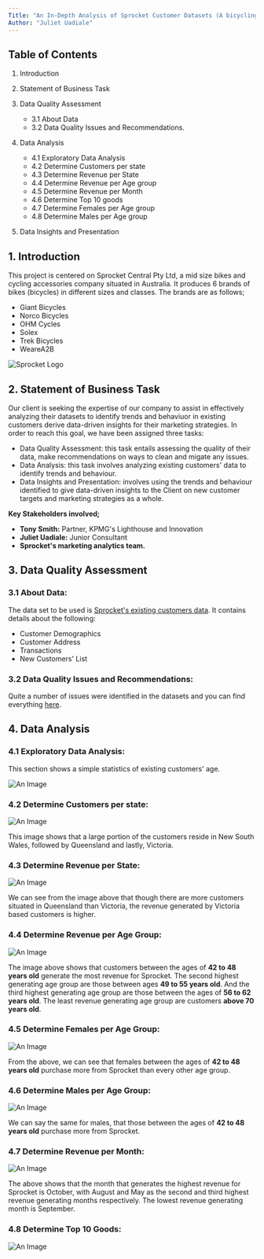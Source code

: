 ```yaml
---
Title: "An In-Depth Analysis of Sprocket Customer Datasets (A bicycling company)"
Author: "Juliet Uadiale"
---
```





## **Table of Contents**



 1. Introduction
    
 2. Statement of Business Task

 3. Data Quality Assessment
      + 3.1 About Data
      + 3.2 Data Quality Issues and Recommendations.
          
 4. Data Analysis
       + 4.1 Exploratory Data Analysis
       + 4.2 Determine Customers per state
       + 4.3 Determine Revenue per State
       + 4.4 Determine Revenue per Age group
       + 4.5 Determine Revenue per Month
       + 4.6 Determine Top 10 goods
       + 4.7 Determine Females per Age group
       + 4.8 Determine Males per Age group
       
5. Data Insights and Presentation
    

## **1.   Introduction** 
This project is centered on Sprocket Central Pty Ltd, a mid size bikes and cycling accessories company situated in Australia. It produces 6 brands of bikes (bicycles) in different sizes and classes. The brands are as follows;

- Giant Bicycles
- Norco Bicycles
- OHM Cycles
- Solex
- Trek Bicycles
- WeareA2B

![Sprocket Logo](./sprocket_central_logo.png)


## **2.   Statement of Business Task** 
Our client is seeking the expertise of our company to assist in effectively analyzing their datasets to identify trends and behaviuor in existing customers derive data-driven insights for their marketing strategies. In order to reach this goal, we have been assigned three tasks:

- Data Quality Assessment: this task entails assessing the quality of their data, make recommendations on ways to clean and migate any issues.
- Data Analysis: this task involves analyzing existing customers' data to identify trends and behaviour.
- Data Insights and Presentation: involves using the trends and behaviour identified to give data-driven insights to the Client on new customer targets and marketing strategies as a whole.

**Key Stakeholders involved;** 

 - **Tony Smith:** Partner, KPMG's Lighthouse and Innovation
 - **Juliet Uadiale:** Junior Consultant
 - **Sprocket's marketing analytics team.**




## **3.   Data Quality Assessment**

### **3.1 About Data:**

The data set to be used is [Sprocket's existing customers data](https://cdn-assets.theforage.com/vinternship_modules/kpmg_data_analytics/KPMG_VI_New_raw_data_update_final.xlsx). It contains details about the following:

- Customer Demographics
- Customer Address
- Transactions
- New Customers' List



### **3.2 Data Quality Issues and Recommendations:**

Quite a number of issues were identified in the datasets and you can find everything [here](https://github.com/Juliet33/Sprocket-Customer-Analysis/blob/main/Data%20Quality%20Assessment.pdf).






## **4. Data Analysis**

### **4.1 Exploratory Data Analysis:**

This section shows a simple statistics of existing customers' age.

![An Image](./age_statistics.png)







### **4.2 Determine Customers per state:**

![An Image](./customers_per_state.png)

This image shows that a large portion of the customers reside in New South Wales,  followed by Queensland and lastly, Victoria. 








### **4.3 Determine Revenue per State:**

![An Image](./revenue_per_state.png)

We can see from the image above that though there are more customers situated in Queensland than Victoria, the revenue generated by Victoria based customers is higher.








### **4.4 Determine Revenue per Age Group:**

![An Image](./revenue_per_agegroup.png)

The image above shows that customers between the ages of **42 to 48 years old** generate the most revenue for Sprocket. The second highest generating age group are those between ages **49 to 55 years old**. And the third highest generating age group are those between the ages of **56 to 62 years old**.
The least revenue generating age group are customers **above 70 years old**. 







### **4.5 Determine Females per Age Group:**

![An Image](./females_per_agegroup.png)

 From  the above, we can see that females between the ages of **42 to 48 years old** purchase more from Sprocket than every other age group.







### **4.6 Determine Males per Age Group:**

![An Image](./males_per_agegroup.png)

We can say the same for males, that those between the ages of **42 to 48 years old** purchase more from Sprocket.









### **4.7 Determine Revenue per Month:**

![An Image](./revenue_per_month.png)

The above shows that the month that generates the highest revenue for Sprocket is October, with August and May as the second and third highest revenue generating months respectively. 
The lowest revenue generating month is September.










### **4.8 Determine Top 10 Goods:**

![An Image](./list_of_top_10_goods.png)




      
       
